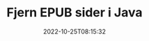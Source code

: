---
############################# Static ############################
layout: "auto-gen-merger"
date: 2022-10-25T08:15:32
draft: false
otherformats: html mht mhtml odp ods odt one otp ott pdf pps ppsx ppt pptx rtf tex

############################# Head ############################
head_title: "Fjern EPUB sider i Java"
head_description: "Fjern eller slet en enkelt side eller samling af sider fra en EPUB-fil i Java ved at vende sidernes rækkefølge ved hjælp af documents merger API."

############################# Header ############################
title: "Fjern EPUB sider i Java"
description: "Fjern EPUB sider med et par linjer med Java-kode."
bg_image: "https://cms.admin.containerize.com/templates/aspose/App_Themes/V3/images/bg/header1.png"
bg_overlay: false
button:
    enable: true
    icon: "fas fa-arrow-down"
    label: "Download gratis prøveversion"
    link: "https://downloads.groupdocs.com/merger/java"

############################# SubMenu ############################
submenu:
    enable: true

    left:
        img_alt: "GroupDocs.Merger for Java"
        image: "https://cms.admin.containerize.com/templates/groupdocs/images/product-logos/90x90-noborder/groupdocs-merger-java.png"
        product: "GroupDocs.Merger"
        platform: "Java"

    middle:
        button:

            # button loop
            - link: "https://apireference.groupdocs.com/merger/java"
              text: "API-reference"

            # button loop
            - link: "https://github.com/groupdocs-merger"
              text: "Kode eksempler"

            # button loop
            - link: "https://products.groupdocs.app/merger/family"
              text: "Live demoer"

            # button loop
            - link: "https://purchase.groupdocs.com/pricing/merger/java"
              text: "Prissætning"

    right:
        link_download: "https://downloads.groupdocs.com/merger"
        link_learn: "https://docs.groupdocs.com/merger/java"
        link_buy: "https://purchase.groupdocs.com"

############################# About ############################
about:
    enable: true
    title: "Om GroupDocs.Merger for Java API"
    content: |
        [GroupDocs.Merger for Java](/da/merger/java/) tilbyder en enkel løsning til sikkert at flette og opdele mellem en lang række dokumentformater, herunder PDF, Microsoft Office (Word, Excel, PowerPoint , OneNote), OpenDocument, HTML, billeder og mange andre i Java-applikationer. Ved blot at tilføje et par linjer af koden kan du udføre adskillige dokumenthandlinger, såsom flyt, fjern, roter, swap, udtræk eller ændring af retningen af ​​sider i dokumenterne. Documents Merging API understøtter også forhåndsvisning af dokumentsider som et billede for at analysere dokumentstrukturen, formateringen og indholdet på siden.
        
        GroupDocs.Merger API er det rigtige valg til virksomhedsløsninger, som har brug for funktioner til fjernelse af filside. Disse API'er er godt understøttet på alle større operativsystemer og platforme, inklusive J2SE 7.0 (1.7), J2SE 8.0 (1.8), Java 10.

############################# Steps ############################
steps:
    enable: true
    title_left: "Fjern EPUB filsider i Java"
    content_left: |
        [GroupDocs.Merger for Java](/da/merger/java/) gør det nemt for Java-udviklere at slette en enkelt eller et antal bestemte sider inden for en EPUB fil ved at implementere nogle få nemme trin.
        
        * Initialiser **RemoveOptions** med sidetal for at fjerne.
        * Opret ny forekomst af **Merger** og videregiv kildedokumentstien som en konstruktørparameter.
        * Kald **removePages** og send objektet **RemoveOptions**.
        * Kald **Save** og angiv filstien for at gemme det resulterende dokument.

    title_right: "Systemkrav"
    content_right: |
        GroupDocs.Merger for Java API'er understøttes på alle større platforme og operativsystemer. Før du udfører koden nedenfor, skal du sørge for, at du har følgende forudsætninger installeret på dit system.

        * Operativsystemer: Microsoft Windows, Linux, MacOS
        * Udviklingsmiljøer: NetBeans, IntelliJ IDEA, Eclipse
        * Rammer: J2SE 7.0 (1.7), J2SE 8.0 (1.8), Java 10
        * Download den seneste version af GroupDocs.Merger for Java fra [Maven](https://repository.groupdocs.com/webapp/#/artifacts/browse/tree/General/repo/com/groupdocs/groupdocs-merger)
         
    code: |
     {{% merger/additional-styles %}}
     {{< merger/code-merger title="Sådan fjerner du EPUB filsider ved hjælp af Java eksempelkode">}}

        ```java    
        // Fjern EPUB filsider ved hjælp af GroupDocs.Merger API
        // Initialiser RemoveOptions-klassen med valgte sidetal
        RemoveOptions removeOptions = new RemoveOptions(new int[] { 3, 6 });

        // Instantiér fusion med input EPUB dokument
        Merger merger = new Merger("input.epub");

        // Kald removePages-metoden og send RemoveOptions-objektet til det
        merger.removePages(removeOptions);
    
        // Kald gemmemetoden og send den ønskede filsti for at gemme outputdokumentet
        merger.save("output.epub");
        ```
     {{< /merger/code-merger >}}

############################# Demos ############################
demos:
    enable: true
    title: "Livedemoer - Fjern EPUB sider online"
    content: |
       Fjern EPUB filsider lige nu ved at besøge webstedet [GroupDocs.Merger Live Demos](https://products.groupdocs.app/splitter/remove-pages/epub).
       Live-demoen har følgende fordele.
        
############################# About Formats ############################
about_formats:
    enable: true

############################# More Formats ############################
more_formats:
    enable: true
    title: "Fjern sider fra andre dokumentformater"
    content: |
        Java dokumenterer merger & split API til filformater og billeder. Fjern nogle af de populære filformater som angivet nedenfor.

############################# Back to top ###############################
back_to_top:
    enable: true
---